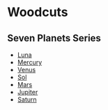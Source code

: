 # Woodcuts

## Seven Planets Series
*   [Luna](https://commons.wikimedia.org/wiki/File:Luna_(Maan)_met_pijl_en_boog_en_sterrenbeeld_Kreeft_in_architecturale_omlijsting_Lvna_(titel_op_object)_Zeven_planeten_(serietitel),_RP-P-OB-4357.jpg)
*   [Mercury](https://commons.wikimedia.org/wiki/File:Mercurius_met_sterrenbeelden_Maagd_en_Tweelingen_in_een_architecturale_omlijsting_Mercvrivs_(titel_op_object)_Zeven_planeten_(serietitel),_RP-P-OB-4356.jpg)
*   [Venus](https://commons.wikimedia.org/wiki/File:Venus_met_sterrenbeeld_Weegschaal_en_Stier_in_architecturale_omlijsting_Venvs_(titel_op_object)_Zeven_planeten_(serietitel),_RP-P-OB-4355.jpg)
*   [Sol](https://commons.wikimedia.org/wiki/File:Apollo_(Sol)_met_sterrenbeeld_Leeuw_in_architecturale_omlijsting_Sol_(titel_op_object)_Zeven_planeten_(serietitel),_RP-P-OB-4354.jpg)
*   [Mars](https://commons.wikimedia.org/wiki/File:Mars_met_sterrenbeelden_Schorpioen_en_Ram_in_architecturale_omlijsting_Mars_(titel_op_object)_Zeven_planeten_(serietitel),_RP-P-OB-4353.jpg)
*   [Jupiter](https://commons.wikimedia.org/wiki/File:Jupiter_met_sterrenbeelden_Boogschutter_en_Vissen_Ivpiter_(titel_op_object)_Zeven_planeten_(serietitel),_RP-P-OB-4352.jpg)
*   [Saturn](https://commons.wikimedia.org/wiki/File:Saturnus_met_sterrenbeelden_Waterman_en_Steenbok_in_architecturale_omlijsting_Satvrnvs_(titel_op_object)_Zeven_planeten_(serietitel),_RP-P-OB-4351.jpg)
